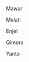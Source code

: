 <!DOCTYPE html>
<html>

<head>
    <meta charset="utf-8">
    <meta name="viewport" content="width=device-width">
    <title>repl.it</title>
    <link href="boxmodel.css" rel="stylesheet" type="text/css" />
</head>

<body>
    <div id="daftar-siswa">
        <p class="siswa">Mawar</p>
        <p class="siswa">Melati</p>
        <p class="siswa">Enjel</p>
        <p class="siswa">Qimora</p>
        <p class="siswa">Yanto</p>
    </div>
</body>

</html>
